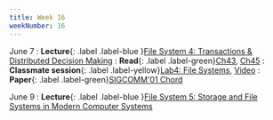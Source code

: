 ```yaml
---
title: Week 16
weekNumber: 16
---
```


June 7
: **Lecture**{: .label .label-blue }[File System 4: Transactions & Distributed Decision Making](/sp22/assets/slides/lec22_file4.pdf)
    : **Read**{: .label .label-green}[Ch43](https://pages.cs.wisc.edu/~remzi/OSTEP/file-lfs.pdf), [Ch45](https://pages.cs.wisc.edu/~remzi/OSTEP/file-integrity.pdf)
: **Classmate session**{: .label .label-yellow}[Lab4: File Systems](/sp22/assets/slides/TA_session4.pdf), [Video](https://disk.pku.edu.cn/#/link/C0FB1F74304EB490AB88E1384448E374)
    : **Paper**{: .label .label-green}[SIGCOMM'01 Chord](https://dl.acm.org/doi/10.1145/383059.383071)

June 9
: **Lecture**{: .label .label-blue }[File System 5: Storage and File Systems in Modern Computer Systems](/sp22/assets/slides/lec22_file5.pdf)
